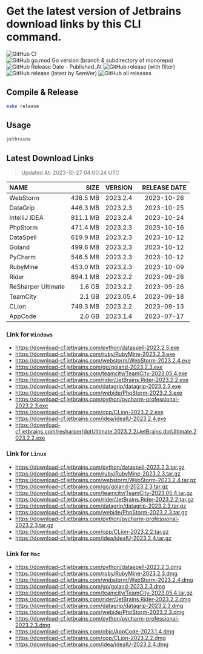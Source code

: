 # Get the latest version of Jetbrains download links by this CLI command.

![GitHub CI](https://github.com/designinlife/jetbrains/actions/workflows/ci.yml/badge.svg)
![GitHub go.mod Go version (branch & subdirectory of monorepo)](https://img.shields.io/github/go-mod/go-version/designinlife/jetbrains/master)
![GitHub Release Date - Published_At](https://img.shields.io/github/release-date/designinlife/jetbrains)
![GitHub release (with filter)](https://img.shields.io/github/v/release/designinlife/jetbrains)
![GitHub release (latest by SemVer)](https://img.shields.io/github/downloads/designinlife/jetbrains/v1.1.9/total)
![GitHub all releases](https://img.shields.io/github/downloads/designinlife/jetbrains/total)

## Compile & Release

```bash
make release
```

## Usage

```bash
jetbrains
```

## Latest Download Links

> Updated At: 2023-10-27 04:00:24 UTC

| NAME | SIZE | VERSION | RELEASE DATE |
| :-- | --: | :-- | :--: |
| WebStorm | 436.5 MB | 2023.2.4 | 2023-10-26 |
| DataGrip | 446.3 MB | 2023.2.3 | 2023-10-25 |
| IntelliJ IDEA | 811.1 MB | 2023.2.4 | 2023-10-24 |
| PhpStorm | 471.4 MB | 2023.2.3 | 2023-10-16 |
| DataSpell | 619.9 MB | 2023.2.3 | 2023-10-12 |
| Goland | 499.6 MB | 2023.2.3 | 2023-10-12 |
| PyCharm | 546.5 MB | 2023.2.3 | 2023-10-12 |
| RubyMine | 453.0 MB | 2023.2.3 | 2023-10-09 |
| Rider | 894.1 MB | 2023.2.2 | 2023-09-26 |
| ReSharper Ultimate | 1.6 GB | 2023.2.2 | 2023-09-26 |
| TeamCity | 2.1 GB | 2023.05.4 | 2023-09-18 |
| CLion | 749.3 MB | 2023.2.2 | 2023-09-13 |
| AppCode | 2.0 GB | 2023.1.4 | 2023-07-17 |

### Link for `Windows`

* <https://download-cf.jetbrains.com/python/dataspell-2023.2.3.exe>
* <https://download-cf.jetbrains.com/ruby/RubyMine-2023.2.3.exe>
* <https://download-cf.jetbrains.com/webstorm/WebStorm-2023.2.4.exe>
* <https://download-cf.jetbrains.com/go/goland-2023.2.3.exe>
* <https://download-cf.jetbrains.com/teamcity/TeamCity-2023.05.4.exe>
* <https://download-cf.jetbrains.com/rider/JetBrains.Rider-2023.2.2.exe>
* <https://download-cf.jetbrains.com/datagrip/datagrip-2023.2.3.exe>
* <https://download-cf.jetbrains.com/webide/PhpStorm-2023.2.3.exe>
* <https://download-cf.jetbrains.com/python/pycharm-professional-2023.2.3.exe>
* <https://download-cf.jetbrains.com/cpp/CLion-2023.2.2.exe>
* <https://download-cf.jetbrains.com/idea/ideaIU-2023.2.4.exe>
* <https://download-cf.jetbrains.com/resharper/dotUltimate.2023.2.2/JetBrains.dotUltimate.2023.2.2.exe>

### Link for `Linux`

* <https://download-cf.jetbrains.com/python/dataspell-2023.2.3.tar.gz>
* <https://download-cf.jetbrains.com/ruby/RubyMine-2023.2.3.tar.gz>
* <https://download-cf.jetbrains.com/webstorm/WebStorm-2023.2.4.tar.gz>
* <https://download-cf.jetbrains.com/go/goland-2023.2.3.tar.gz>
* <https://download-cf.jetbrains.com/teamcity/TeamCity-2023.05.4.tar.gz>
* <https://download-cf.jetbrains.com/rider/JetBrains.Rider-2023.2.2.tar.gz>
* <https://download-cf.jetbrains.com/datagrip/datagrip-2023.2.3.tar.gz>
* <https://download-cf.jetbrains.com/webide/PhpStorm-2023.2.3.tar.gz>
* <https://download-cf.jetbrains.com/python/pycharm-professional-2023.2.3.tar.gz>
* <https://download-cf.jetbrains.com/cpp/CLion-2023.2.2.tar.gz>
* <https://download-cf.jetbrains.com/idea/ideaIU-2023.2.4.tar.gz>

### Link for `Mac`

* <https://download-cf.jetbrains.com/python/dataspell-2023.2.3.dmg>
* <https://download-cf.jetbrains.com/ruby/RubyMine-2023.2.3.dmg>
* <https://download-cf.jetbrains.com/webstorm/WebStorm-2023.2.4.dmg>
* <https://download-cf.jetbrains.com/go/goland-2023.2.3.dmg>
* <https://download-cf.jetbrains.com/teamcity/TeamCity-2023.05.4.tar.gz>
* <https://download-cf.jetbrains.com/rider/JetBrains.Rider-2023.2.2.dmg>
* <https://download-cf.jetbrains.com/datagrip/datagrip-2023.2.3.dmg>
* <https://download-cf.jetbrains.com/webide/PhpStorm-2023.2.3.dmg>
* <https://download-cf.jetbrains.com/python/pycharm-professional-2023.2.3.dmg>
* <https://download-cf.jetbrains.com/objc/AppCode-2023.1.4.dmg>
* <https://download-cf.jetbrains.com/cpp/CLion-2023.2.2.dmg>
* <https://download-cf.jetbrains.com/idea/ideaIU-2023.2.4.dmg>

